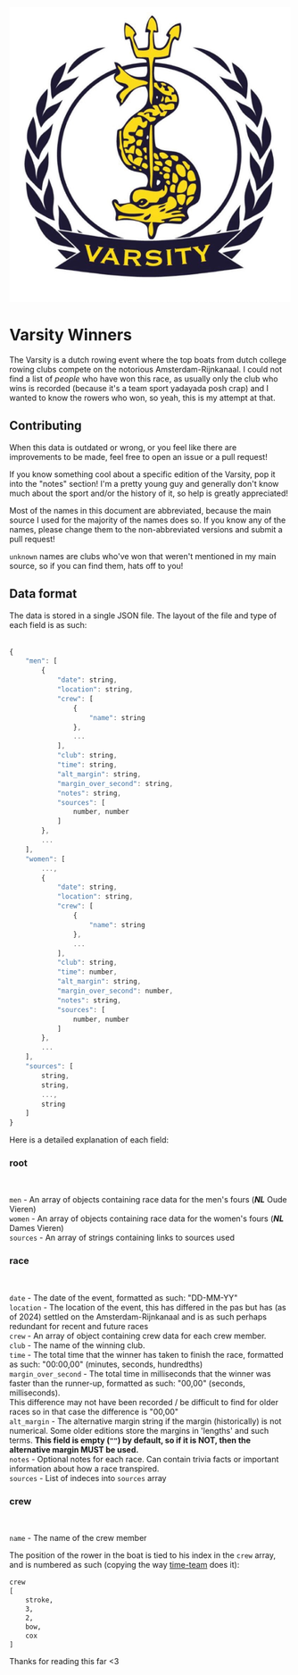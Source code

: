 ![Varsity Logo](https://raw.githubusercontent.com/Coenicorn/varsity-winners/master/varsity.png)

# Varsity Winners

The Varsity is a dutch rowing event where the top
boats from dutch college rowing clubs compete on the
notorious Amsterdam-Rijnkanaal. I could not find a
list of *people* who have won this race, as usually
only the club who wins is recorded (because it's a
team sport yadayada posh crap) and I wanted to know
the rowers who won, so yeah, this is my attempt at that.

## Contributing

When this data is outdated or wrong, or you feel like there are improvements to be made, feel free to open an issue or a pull request!

If you know something cool about a specific edition of the Varsity, pop it into the "notes" section! I'm a pretty young guy and generally don't know much
about the sport and/or the history of it, so help is greatly appreciated!

Most of the names in this document are abbreviated, because the main source I used for the majority of the names does so. If you know any of the names, please change them to the non-abbreviated versions and submit a pull request!

`unknown` names are clubs who've won that weren't mentioned in my main source, so if you can find them, hats off to you!

## Data format

The data is stored in a single JSON file.
The layout of the file and type of each field is as such:

```javascript

{
    "men": [
        {
            "date": string,
            "location": string,
            "crew": [
                {
                    "name": string
                },
                ...
            ],
            "club": string,
            "time": string,
            "alt_margin": string,
            "margin_over_second": string,
            "notes": string,
            "sources": [
                number, number
            ]
        },
        ...
    ],
    "women": [
        ...,
        {
            "date": string,
            "location": string,
            "crew": [
                {
                    "name": string
                },
                ...
            ],
            "club": string,
            "time": number,
            "alt_margin": string,
            "margin_over_second": number,
            "notes": string,
            "sources": [
                number, number
            ]
        },
        ...
    ],
    "sources": [
        string,
        string,
        ...,
        string
    ]
}

```

Here is a detailed explanation of each field:

### root
<br>

`men` - An array of objects containing race data for the men's fours (<i><b>NL</b></i> Oude Vieren)
<br>
`women` - An array of objects containing race data for the women's fours (<i><b>NL</b></i> Dames Vieren)
<br>
`sources` - An array of strings containing links to sources used

### race 
<br>

`date` - The date of the event, formatted as such: "DD-MM-YY"
<br>
`location` - The location of the event, this has differed in the pas but has (as of 2024) settled on the Amsterdam-Rijnkanaal and is as such perhaps redundant for recent and future races
<br>
`crew` - An array of object containing crew data for each crew member.
<br>
`club` - The name of the winning club.
<br>
`time` - The total time that the winner has taken to finish the race, formatted as such: "00:00,00" (minutes, seconds, hundredths)
<br>
`margin_over_second` - The total time in milliseconds that the winner was faster than the runner-up, formatted as such: "00,00" (seconds, milliseconds).
<br>
This difference may not have been recorded / be difficult to find for older races so in that case the difference is "00,00"
<br>
`alt_margin` - The alternative margin string if the margin (historically) is not numerical. Some older editions store the margins in 'lengths' and such terms. <b>This field is empty (`""`) by default, so if it is NOT, then the alternative margin MUST be used.</b>
<br>
`notes` - Optional notes for each race. Can contain trivia facts or important information about how a race transpired.
<br>
`sources` - List of indeces into `sources` array

### crew
<br>

`name` - The name of the crew member

The position of the rower in the boat is tied to his index in the `crew` array, and is numbered as such (copying the way [time-team](https://time-team.nl) does it):
<br>
```
crew
[
    stroke,
    3,
    2,
    bow,
    cox
]
```

Thanks for reading this far <3